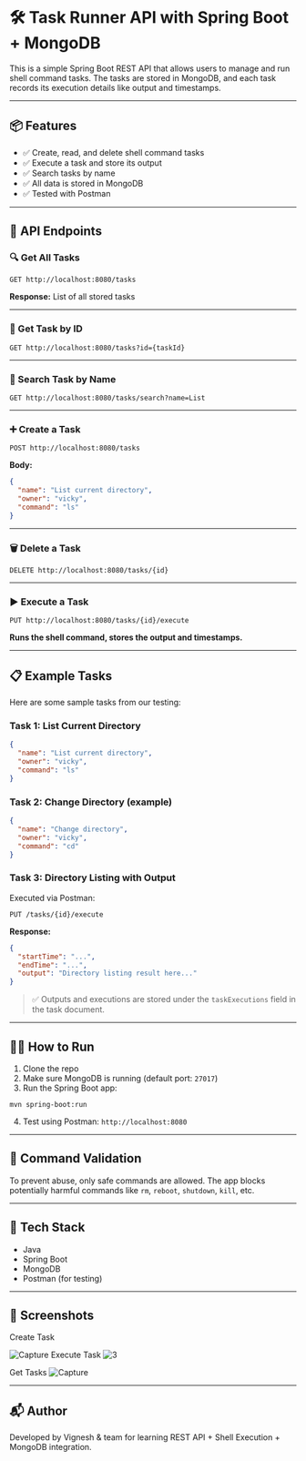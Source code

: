 # 🛠️ Task Runner API with Spring Boot + MongoDB

This is a simple Spring Boot REST API that allows users to manage and run shell command tasks. The tasks are stored in MongoDB, and each task records its execution details like output and timestamps.

---

## 📦 Features

- ✅ Create, read, and delete shell command tasks
- ✅ Execute a task and store its output
- ✅ Search tasks by name
- ✅ All data is stored in MongoDB
- ✅ Tested with Postman

---

## 🧪 API Endpoints

### 🔍 Get All Tasks
```
GET http://localhost:8080/tasks
```
**Response:** List of all stored tasks

---

### 🔎 Get Task by ID
```
GET http://localhost:8080/tasks?id={taskId}
```

---

### 🔎 Search Task by Name
```
GET http://localhost:8080/tasks/search?name=List
```

---

### ➕ Create a Task
```
POST http://localhost:8080/tasks
```
**Body:**
```json
{
  "name": "List current directory",
  "owner": "vicky",
  "command": "ls"
}
```

---

### 🗑️ Delete a Task
```
DELETE http://localhost:8080/tasks/{id}
```

---

### ▶️ Execute a Task
```
PUT http://localhost:8080/tasks/{id}/execute
```
**Runs the shell command, stores the output and timestamps.**

---

## 📋 Example Tasks

Here are some sample tasks from our testing:

### Task 1: List Current Directory
```json
{
  "name": "List current directory",
  "owner": "vicky",
  "command": "ls"
}
```

### Task 2: Change Directory (example)
```json
{
  "name": "Change directory",
  "owner": "vicky",
  "command": "cd"
}
```

### Task 3: Directory Listing with Output
Executed via Postman:
```
PUT /tasks/{id}/execute
```
**Response:**
```json
{
  "startTime": "...",
  "endTime": "...",
  "output": "Directory listing result here..."
}
```

> ✅ Outputs and executions are stored under the `taskExecutions` field in the task document.

---

## 🏃‍♂️ How to Run

1. Clone the repo
2. Make sure MongoDB is running (default port: `27017`)
3. Run the Spring Boot app:
```
mvn spring-boot:run
```
4. Test using Postman: `http://localhost:8080`

---

## 🧼 Command Validation

To prevent abuse, only safe commands are allowed. The app blocks potentially harmful commands like `rm`, `reboot`, `shutdown`, `kill`, etc.

---

## 💾 Tech Stack

- Java
- Spring Boot
- MongoDB
- Postman (for testing)

---

## 📸 Screenshots

Create Task

 ![Capture](https://github.com/user-attachments/assets/8831d259-eb96-4b62-9a19-73ec6ea98eaf)
Execute Task 
 ![3](https://github.com/user-attachments/assets/cb8b485f-b931-426f-8e19-e4cc2c7de97a)

 Get Tasks
   ![Capture](https://github.com/user-attachments/assets/2c7d819f-039a-4631-9949-246ff2bbe416)
 

---

## 📬 Author

Developed by Vignesh & team for learning REST API + Shell Execution + MongoDB integration.
